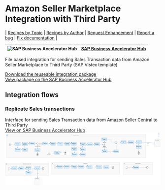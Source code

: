 # Amazon Seller Marketplace Integration with Third Party

\| [Recipes by Topic](../../readme.md ) \| [Recipes by Author](../../author.md ) \| [Request Enhancement](https://github.com/SAP-samples/cloud-integration-flow/issues/new?assignees=&labels=Recipe%20Fix,enhancement&template=recipe-request.md&title=ImproveAmazon%20Seller%20Marketplace%20Integration%20with%20Third%20Party ) \| [Report a bug](https://github.com/SAP-samples/cloud-integration-flow/issues/new?assignees=&labels=Recipe%20Fix,bug&template=bug_report.md&title=Issue%20withAmazon%20Seller%20Marketplace%20Integration%20with%20Third%20Party ) \| [Fix documentation](https://github.com/SAP-samples/cloud-integration-flow/issues/new?assignees=&labels=Recipe%20Fix,documentation&template=bug_report.md&title=Docu%20fixAmazon%20Seller%20Marketplace%20Integration%20with%20Third%20Party ) \|

![SAP Business Accelerator Hub](https://github.com/SAPAPIBusinessHub.png?size=50 ) | [SAP Business Accelerator Hub](https://api.sap.com/allcommunity) |
----|----|

File based integration for sending Sales Transaction data from Amazon Seller Marketplace to Third Party (SAP Vistex template)  

[Download the reuseable integration package](AmazonSellerMarketplaceIntegrationwithThirdParty.zip)\
[View package on the SAP Business Accelerator Hub](https://api.sap.com/package/AmazonSellerMarketplaceIntegrationwithThirdParty/overview)

## Integration flows

### Replicate Sales transactions
Interface for sending Sales Transaction data from Amazon Seller Central to Third Party\
[View on SAP Business Accelerator Hub](https://api.sap.com/integrationflow/Replicate_Sales_Transactions)
![Replicate Sales Transactions](replicate-sales-transactions.png)
